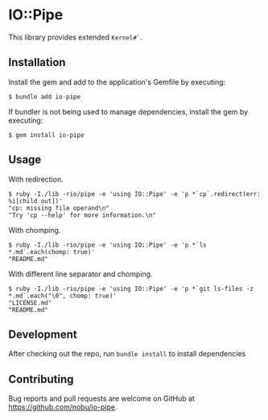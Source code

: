 # IO::Pipe

This library provides extended `` Kernel#` ``.

## Installation

Install the gem and add to the application's Gemfile by executing:

    $ bundle add io-pipe

If bundler is not being used to manage dependencies, install the gem by executing:

    $ gem install io-pipe

## Usage

With redirection.

```shell-session
$ ruby -I./lib -rio/pipe -e 'using IO::Pipe' -e 'p *`cp`.redirect(err: %i[child out])'
"cp: missing file operand\n"
"Try 'cp --help' for more information.\n"
```

With chomping.

```shell-session
$ ruby -I./lib -rio/pipe -e 'using IO::Pipe' -e 'p *`ls *.md`.each(chomp: true)'
"README.md"
```

With different line separator and chomping.

```shell-session
$ ruby -I./lib -rio/pipe -e 'using IO::Pipe' -e 'p *`git ls-files -z *.md`.each("\0", chomp: true)'
"LICENSE.md"
"README.md"
```

## Development

After checking out the repo, run `bundle install` to install
dependencies

## Contributing

Bug reports and pull requests are welcome on GitHub at https://github.com/nobu/io-pipe.
